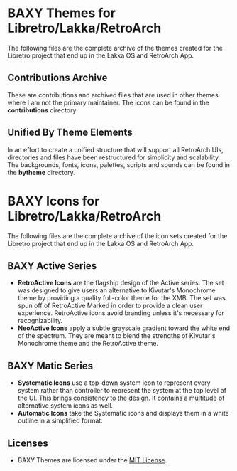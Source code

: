 # BAXY Themes for Libretro/Lakka/RetroArch
The following files are the complete archive of the themes created for the Libretro project that end up in the Lakka OS and RetroArch App. 
## Contributions Archive
These are contributions and archived files that are used in other themes where I am not the primary maintainer. The icons can be found in the **contributions** directory.
## Unified By Theme Elements
In an effort to  create a unified structure that will support all RetroArch UIs, directories and files have been restructured for simplicity and scalability.  The backgrounds, fonts, icons, palettes, scripts and sounds can be found in the **bytheme** directory.
# BAXY Icons for Libretro/Lakka/RetroArch
The following files are the complete archive of the icon sets created for the Libretro project that end up in the Lakka OS and RetroArch App.

## BAXY Active Series
* **RetroActive Icons** are the flagship design of the Active series. The set was designed to give users an alternative to Kivutar's Monochrome theme by providing a quality full-color theme for the XMB. The set was spun off of RetroActive Marked in order to provide a clean user experience. RetroActive icons avoid branding unless it's necessary for recognizability.
* **NeoActive Icons** apply a subtle grayscale gradient toward the white end of the spectrum. They are meant to blend the strengths of Kivutar's Monochrome theme and the RetroActive theme. 
## BAXY Matic Series
* **Systematic Icons** use a top-down system icon to represent every system rather than controller to represent the system at the top level of the UI. This brings consistency to the design. It contains a multitude of alternative system icons as well.
* **Automatic Icons** take the Systematic icons and displays them in a white outline in a simplified format.

## Licenses
* BAXY Themes are licensed under the <a href="https://opensource.org/licenses/MIT">MIT License</a>. 


